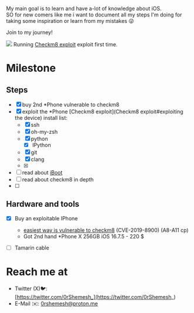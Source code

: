 My main goal is to learn and have a-lot of knowledge about iOS.    
SO for new comers like me i want to document all my steps I'm doing for taking  some inspiration or learn from my mistakes 😜  

Join to my journey!   

![](Photos/Checkm8.png)
Running  [Checkm8 exploit](Checkm8%20exploit.md) exploit first time.


# Milestone

## Steps
- [x] buy 2nd *Phone vulnerable to checkm8
- [x] exploit the *Phone [Checkm8 exploit](Checkm8 exploit#exploiting the device)
	install list:
	- [x] ssh
	- [x] oh-my-zsh
	- [x] python
		- [x] IPython
	- [x] git 
	- [x] clang
	- [x] 
- [ ] read about [iBoot](http://newosxbook.com/bonus/iBoot.pdf)
- [ ] read about checkm8 in depth
- [ ] 


## Hardware and tools
- [x] Buy an exploitable IPhone 
	- [easiest way is vulnerable to checkm8](Vulnerable%20to%20checkm8%20device%20list.md) (CVE-2019-8900) (A8-A11 cp)
	- Got 2nd hand *Phone X 256GB iOS 16.7.5 - 220 $
- [ ] Tamarin cable


## 



# Reach me at
* Twitter (X)🐦:  
	[https://twitter.com/0rShemesh_](https://twitter.com/0rShemesh_)
* E-Mail ✉️:
	0rshemesh@proton.me
